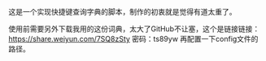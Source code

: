 
这是一个实现快捷键查询字典的脚本，制作的初衷就是觉得有道太重了。

使用前需要另外下载我用的这份词典，太大了GitHub不让塞，这个是链接链接：https://share.weiyun.com/7SQ8zSty 密码：ts89yw
再配置一下config文件的路径。
